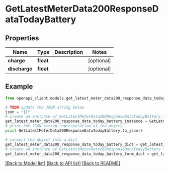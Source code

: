 # GetLatestMeterData200ResponseDataTodayBattery


## Properties
Name | Type | Description | Notes
------------ | ------------- | ------------- | -------------
**charge** | **float** |  | [optional] 
**discharge** | **float** |  | [optional] 

## Example

```python
from openapi_client.models.get_latest_meter_data200_response_data_today_battery import GetLatestMeterData200ResponseDataTodayBattery

# TODO update the JSON string below
json = "{}"
# create an instance of GetLatestMeterData200ResponseDataTodayBattery from a JSON string
get_latest_meter_data200_response_data_today_battery_instance = GetLatestMeterData200ResponseDataTodayBattery.from_json(json)
# print the JSON string representation of the object
print GetLatestMeterData200ResponseDataTodayBattery.to_json()

# convert the object into a dict
get_latest_meter_data200_response_data_today_battery_dict = get_latest_meter_data200_response_data_today_battery_instance.to_dict()
# create an instance of GetLatestMeterData200ResponseDataTodayBattery from a dict
get_latest_meter_data200_response_data_today_battery_form_dict = get_latest_meter_data200_response_data_today_battery.from_dict(get_latest_meter_data200_response_data_today_battery_dict)
```
[[Back to Model list]](../README.md#documentation-for-models) [[Back to API list]](../README.md#documentation-for-api-endpoints) [[Back to README]](../README.md)


